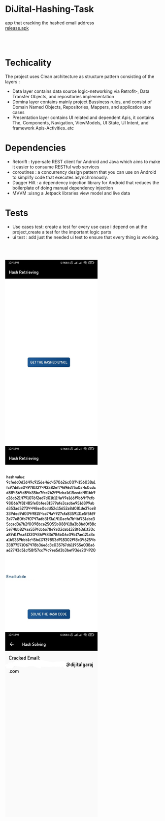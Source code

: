 # DiJital-Hashing-Task
app that cracking the hashed email address
 <br/>
 <a href="https://github.com/abdelrhmanelgendy/DiJital-Hashing-Task/blob/master/presentation/debug/dijital%20hash.apk">release.apk</a>

  <br/>
   <br/>


# Techicality 

The project uses Clean architecture as structure pattern consisting of the layers : 
*  Data layer contains data source logic-networking via Retrofit-, Data Transfer Objects, and repositories implementation 
*  Domina layer contains mainly project Bussiness rules, and consist of Domain Named Objects, Repositories, Mappers, and application use cases 
*  Presentation layer contains UI related and dependent Apis, it contains The, Components, Navigation, ViewModels, UI State, UI Intent, and framework Apis-Activities..etc



# Dependencies 


* Retorift : type-safe REST client for Android and Java which aims to make it easier to consume RESTful web services
* coroutines : a concurrency design pattern that you can use on Android to simplify code that executes asynchronously.
* Dagger Hilt : a dependency injection library for Android that reduces the boilerplate of doing manual dependency injection
* MVVM :uisng a Jetpack libraries view model and live data  

# Tests 
* Use cases test: create a test for every use case i depend on at the project,create a test for the important logic parts
* ui test : add just the needed ui test to ensure that every thing is working.
 

 
 
 <br/>
  <br/>
   <br/>

<img src= "https://github.com/abdelrhmanelgendy/DiJital-Hashing-Task/blob/master/ScreenShoots/WhatsApp%20Image%202022-05-28%20at%2010.41.59%20PM%20(1).jpeg" width="300">
<img src= "https://github.com/abdelrhmanelgendy/DiJital-Hashing-Task/blob/master/ScreenShoots/InkedWhatsApp%20Image%202022-05-28%20at%2010.41.59%20PM_LI.jpg" width="300">
<img src= "https://github.com/abdelrhmanelgendy/DiJital-Hashing-Task/blob/master/ScreenShoots/InkedWhatsApp%20Image%202022-05-28%20at%2010.41.58%20PM_LI.jpg" width="300">
 
